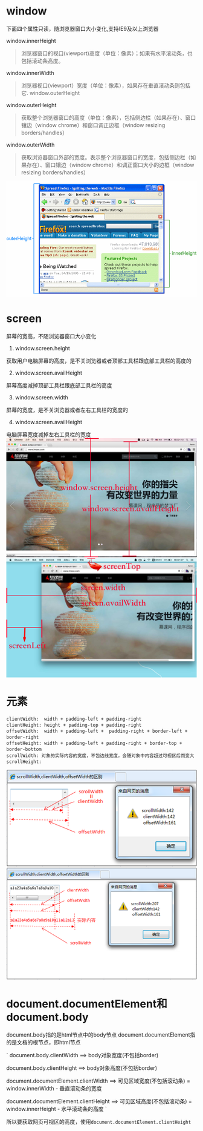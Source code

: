# window
下面四个属性只读，随浏览器窗口大小变化,支持IE9及以上浏览器

window.innerHeight

>浏览器窗口的视口(viewport)高度（单位：像素）；如果有水平滚动条，也包括滚动条高度。


window.innerWidth

>浏览器视口(viewport）宽度（单位：像素），如果存在垂直滚动条则包括它.
window.outerHeight

window.outerHeight
> 获取整个浏览器窗口的高度（单位：像素），包括侧边栏（如果存在）、窗口镶边（window chrome）和窗口调正边框（window resizing borders/handles）


window.outerWidth 
>获取浏览器窗口外部的宽度。表示整个浏览器窗口的宽度，包括侧边栏（如果存在）、窗口镶边（window chrome）和调正窗口大小的边框（window resizing borders/handles）

![](./images/FirefoxInnerVsOuterHeight2.png)
# screen
屏幕的宽高，不随浏览器窗口大小变化
1. window.screen.height

获取用户电脑屏幕的高度，是不关浏览器或者顶部工具栏跟底部工具栏的高度的

2. window.screen.availHeight

屏幕高度减掉顶部工具栏跟底部工具栏的高度

3. window.screen.width

屏幕的宽度，是不关浏览器或者左右工具栏的宽度的

4. window.screen.availHeight

电脑屏幕宽度减掉左右工具栏的宽度
![](./images/screen.jpg)
![](./images/swh.jpg)


# 元素
```
clientWidth:  width + padding-left + padding-right
clientHeight: height + padding-top + padding-right
offsetWidth:  width + padding-left +  padding-right + border-left + border-right
offsetHeight: width + padding-left + padding-right + border-top + border-bottom
scrollWidth: 对象的实际内容的宽度，不包边线宽度，会随对象中内容超过可视区后而变大
scrollHeight:
```
![](./images/scrollWidth1.png)
![](./images/scrollWidth2.png)
# document.documentElement和document.body
document.body指的是html节点中的body节点
document.documentElement指的是文档的根节点，即html节点

`
document.body.clientWidth ==> body对象宽度(不包括border)

document.body.clientHeight ==> body对象高度(不包括border)

document.documentElement.clientWidth ==> 可见区域宽度(不包括滚动条) = window.innerWidth - 垂直滚动条的宽度

document.documentElement.clientHeight ==> 可见区域高度(不包括滚动条) = window.innerHeight - 水平滚动条的高度
` 

所以要获取网页可视区的高度，使用`document.documentElement.clientHeight`

